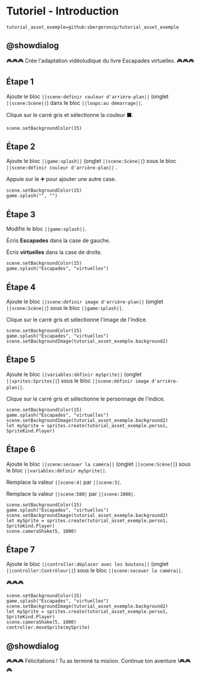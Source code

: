 # Tutoriel - Introduction

```package
tutorial_asset_exemple=github:sbergeroncp/tutorial_asset_exemple
```

## @showdialog

🎮🎮🎮 Crée l'adaptation vidéoludique du livre Escapades virtuelles. 🎮🎮🎮

## Étape 1

Ajoute le bloc ``||scene:définir couleur d'arrière-plan||`` (onglet ``||scene:Scène||``) dans le bloc ``||loops:au démarrage||``.

Clique sur le carré gris et sélectionne la couleur ⬛.

```blocks
scene.setBackgroundColor(15)
```

## Étape 2

Ajoute le bloc ``||game:splash||`` (onglet ``||scene:Scène||``) sous le bloc ``||scene:définir couleur d'arrière-plan||`` .

Appuie sur le ➕ pour ajouter une autre case.

```blocks
scene.setBackgroundColor(15)
game.splash("", "")
```

## Étape 3

Modifie le bloc ``||game:splash||``.

Écris **Escapades** dans la case de gauche.

Écris **virtuelles** dans la case de droite.

```blocks
scene.setBackgroundColor(15)
game.splash("Escapades", "virtuelles")
```

## Étape 4

Ajoute le bloc ``||scene:définir image d'arrière-plan||`` (onglet ``||scene:Scène||``) sous le bloc ``||game:splash||``.

Clique sur le carré gris et sélectionne l'image de l'indice.

```blocks
scene.setBackgroundColor(15)
game.splash("Escapades", "virtuelles")
scene.setBackgroundImage(tutorial_asset_exemple.background2)
```

## Étape 5 

Ajoute le bloc ``||variables:définir mySprite||`` (onglet ``||sprites:Sprites||``) sous le bloc ``||scene:définir image d'arrière-plan||``.

Clique sur le carré gris et sélectionne le personnage de l'indice.


```blocks
scene.setBackgroundColor(15)
game.splash("Escapades", "virtuelles")
scene.setBackgroundImage(tutorial_asset_exemple.background2)
let mySprite = sprites.create(tutorial_asset_exemple.perso1, SpriteKind.Player)
```

## Étape 6 

Ajoute le bloc ``||scene:secouer la caméra||`` (onglet ``||scene:Scène||``) sous le bloc ``||variables:définir mySprite||``.

Remplace la valeur ``||scene:4|`` par ``||scene:5|``.

Remplace la valeur ``||scene:500|`` par ``||scene:1000|``.

```blocks
scene.setBackgroundColor(15)
game.splash("Escapades", "virtuelles")
scene.setBackgroundImage(tutorial_asset_exemple.background2)
let mySprite = sprites.create(tutorial_asset_exemple.perso1, SpriteKind.Player)
scene.cameraShake(5, 1000)
```

## Étape 7 

Ajoute le bloc ``||controller:déplacer avec les boutons||`` (onglet ``||controller:Contrôleur||``) sous le bloc ``||scene:secouer la caméra||``.

🎮🎮🎮

```blocks
scene.setBackgroundColor(15)
game.splash("Escapades", "virtuelles")
scene.setBackgroundImage(tutorial_asset_exemple.background2)
let mySprite = sprites.create(tutorial_asset_exemple.perso1, SpriteKind.Player)
scene.cameraShake(5, 1000)
controller.moveSprite(mySprite)
```

## @showdialog

🎮🎮🎮 Félicitations ! Tu as terminé ta misiion. Continue ton aventure !🎮🎮🎮